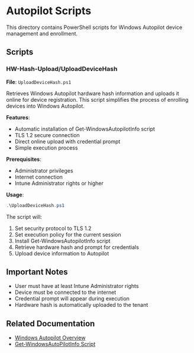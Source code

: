 # Autopilot Scripts

This directory contains PowerShell scripts for Windows Autopilot device management and enrollment.

## Scripts

### HW-Hash-Upload/UploadDeviceHash
**File**: `UploadDeviceHash.ps1`

Retrieves Windows Autopilot hardware hash information and uploads it online for device registration. This script simplifies the process of enrolling devices into Windows Autopilot.

**Features**:
- Automatic installation of Get-WindowsAutopilotInfo script
- TLS 1.2 secure connection
- Direct online upload with credential prompt
- Simple execution process

**Prerequisites**: 
- Administrator privileges
- Internet connection
- Intune Administrator rights or higher

**Usage**:
```powershell
.\UploadDeviceHash.ps1
```

The script will:
1. Set security protocol to TLS 1.2
2. Set execution policy for the current session
3. Install Get-WindowsAutopilotInfo script
4. Retrieve hardware hash and prompt for credentials
5. Upload device information to Autopilot

## Important Notes

- User must have at least Intune Administrator rights
- Device must be connected to the internet
- Credential prompt will appear during execution
- Hardware hash is automatically uploaded to the tenant

## Related Documentation

- [Windows Autopilot Overview](https://docs.microsoft.com/en-us/mem/autopilot/windows-autopilot)
- [Get-WindowsAutoPilotInfo Script](https://www.powershellgallery.com/packages/Get-WindowsAutoPilotInfo)
